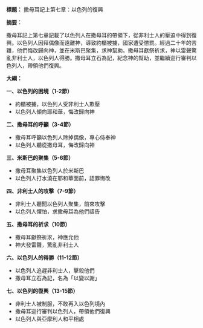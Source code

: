 **標題：** 撒母耳記上第七章：以色列的復興

**摘要：**

撒母耳記上第七章記載了以色列人在撒母耳的帶領下，從非利士人的壓迫中得到復興。以色列人因拜偶像而遠離神，導致約櫃被擄，國家遭受懲罰。經過二十年的苦難，他們悔改歸向神，並在米斯巴聚集，求神幫助。撒母耳獻祭祈求，神以雷聲驚亂非利士人，以色列人得勝。撒母耳立石為記，紀念神的幫助，並繼續巡行審判以色列人，帶領他們復興。

**大綱：**

**一、以色列的困境（1-2節）**
* 約櫃被擄，以色列人受非利士人欺壓
* 以色列人傾向耶和華，悔改歸向神

**二、撒母耳的呼籲（3-4節）**
* 撒母耳呼籲以色列人除掉偶像，專心侍奉神
* 以色列人聽從撒母耳，悔改歸向神

**三、米斯巴的聚集（5-6節）**
* 撒母耳聚集以色列人於米斯巴
* 以色列人打水澆在耶和華面前，認罪悔改

**四、非利士人的攻擊（7-9節）**
* 非利士人聽聞以色列人聚集，前來攻擊
* 以色列人懼怕，求撒母耳為他們禱告

**五、撒母耳的祈求（10節）**
* 撒母耳獻祭祈求，神應允他
* 神大發雷聲，驚亂非利士人

**六、以色列人的得勝（11-12節）**
* 以色列人追趕非利士人，擊殺他們
* 撒母耳立石為記，名為「以變以謝」

**七、以色列的復興（13-15節）**
* 非利士人被制服，不敢再入以色列境內
* 撒母耳巡行審判以色列人，帶領他們復興
* 以色列人與亞摩利人和平相處